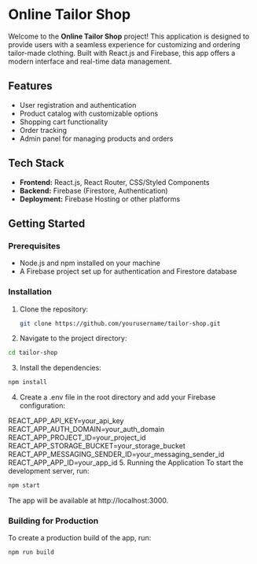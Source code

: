 # Online Tailor Shop

Welcome to the **Online Tailor Shop** project! This application is designed to provide users with a seamless experience for customizing and ordering tailor-made clothing. Built with React.js and Firebase, this app offers a modern interface and real-time data management.

## Features

- User registration and authentication
- Product catalog with customizable options
- Shopping cart functionality
- Order tracking
- Admin panel for managing products and orders


## Tech Stack

- **Frontend:** React.js, React Router, CSS/Styled Components
- **Backend:** Firebase (Firestore, Authentication)
- **Deployment:** Firebase Hosting or other platforms

## Getting Started

### Prerequisites

- Node.js and npm installed on your machine
- A Firebase project set up for authentication and Firestore database

### Installation

1. Clone the repository:

   ```bash
   git clone https://github.com/yourusername/tailor-shop.git
2. Navigate to the project directory:

```bash
cd tailor-shop
```
3. Install the dependencies:

```bash
npm install
```
4. Create a .env file in the root directory and add your Firebase configuration:

REACT_APP_API_KEY=your_api_key
REACT_APP_AUTH_DOMAIN=your_auth_domain
REACT_APP_PROJECT_ID=your_project_id
REACT_APP_STORAGE_BUCKET=your_storage_bucket
REACT_APP_MESSAGING_SENDER_ID=your_messaging_sender_id
REACT_APP_APP_ID=your_app_id
5. Running the Application
To start the development server, run:

```bash
npm start
```
The app will be available at http://localhost:3000.

### Building for Production

To create a production build of the app, run:

```bash
npm run build
```
